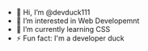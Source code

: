 - 👋 Hi, I’m @devduck111
- 👀 I’m interested in Web Developemnt
- 🌱 I’m currently learning CSS
- ⚡ Fun fact: I'm a developer duck

<!---
devduck111/devduck111 is a ✨ special ✨ repository because its `README.md` (this file) appears on your GitHub profile.
You can click the Preview link to take a look at your changes.
--->
